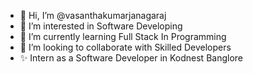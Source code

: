 - 👋 Hi, I’m @vasanthakumarjanagaraj
- 👀 I’m interested in Software Developing
- 🌱 I’m currently learning Full Stack In Programming
- 💞️ I’m looking to collaborate with Skilled Developers
- ✨ Intern as a Software Developer in Kodnest Banglore 
  

<!---
vasanthakumarjanagaraj/vasanthakumarjanagaraj is a ✨ special ✨ repository because its `README.md` (this file) appears on your GitHub profile.
You can click the Preview link to take a look at your changes.
--->
